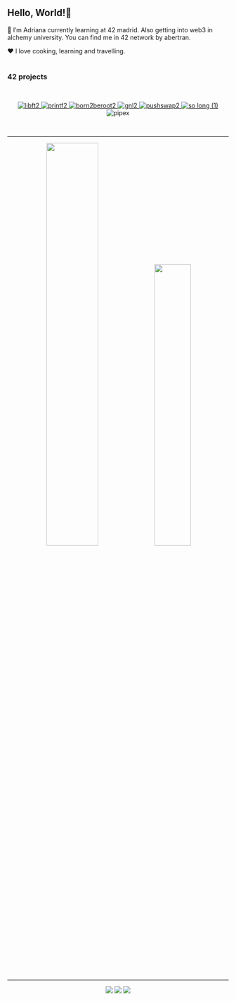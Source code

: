 ## Hello, World!👋

🌱 I’m Adriana currently learning at 42 madrid. Also getting into web3 in alchemy university.
You can find me in 42 network by abertran.

❤️ I love cooking, learning and travelling.
<br><br>

### 42 projects
<br>
<div align="center">

  <a href="https://github.com/abeph00/Libft">![libft2](https://user-images.githubusercontent.com/114256637/231525826-0163e1f6-c16d-45c6-a799-b00c8914e3ce.png)
 </a>
  <a href="https://github.com/abeph00/Ft_printf">![printf2](https://user-images.githubusercontent.com/114256637/231525750-230b1389-ce7c-4d1f-ac92-f8b20708df05.png) </a>
  <a href="https://github.com/abeph00/Born2beroot">![born2beroot2](https://user-images.githubusercontent.com/114256637/231513769-f06bd7ff-5296-43fc-bf8f-dd657493117e.png) </a>
  <a href="https://github.com/abeph00/GNL">![gnl2](https://user-images.githubusercontent.com/114256637/231514112-eda48ce5-ae99-4236-a4ad-7e6ec008b4bc.png) </a>
  <a href="https://github.com/abeph00/Push_Swap">![pushswap2](https://user-images.githubusercontent.com/114256637/231525021-a3d5516e-cc07-4e35-aec3-d90ab3f1af1a.png) </a>
  <a href="https://github.com/abeph00/so_long">![so long (1)](https://user-images.githubusercontent.com/114256637/231525138-bdab6055-c453-4698-9de2-4b28493ef56c.png) </a>
   <a >![pipex](https://github.com/abeph00/abeph00/assets/114256637/04bbdbcd-b708-47ff-be11-78c0b0918db1) </a>

<br>

-----

<div align="center">
  
  <img src="https://github-readme-stats-eight-virid.vercel.app/api?username=abeph00&count_private=true&theme=calm&show_icons=true" width="48.5%"/>
  <img src="https://github-readme-stats-eight-virid.vercel.app/api/top-langs/?username=abeph00&layout=compact&count_private=false&theme=calm&show_icons=true" width="40.55%"/>
 </div>
 
----

<div align="center">

  [<img src="https://img.shields.io/badge/LinkedIn-0077B5?style=for-the-badge&logo=linkedin&logoColor=white"/>](https://www.linkedin.com/in/adriana-bertrand-puche-a22639226/) 
  [<img src="https://img.shields.io/badge/42-000000.svg?style=for-the-badge&logo=42&logoColor=white"/>](https://profile.intra.42.fr/users/abertran)
  [<img src="https://img.shields.io/badge/Discord-5865F2.svg?style=for-the-badge&logo=Discord&logoColor=white"/>]()
 
</div>
